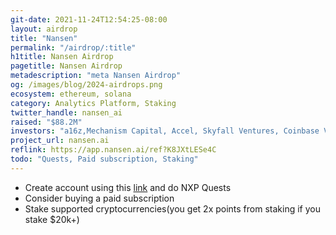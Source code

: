```yaml
---
git-date: 2021-11-24T12:54:25-08:00
layout: airdrop
title: "Nansen"
permalink: "/airdrop/:title"
h1title: Nansen Airdrop
pagetitle: Nansen Airdrop
metadescription: "meta Nansen Airdrop"
og: /images/blog/2024-airdrops.png
ecosystem: ethereum, solana
category: Analytics Platform, Staking
twitter_handle: nansen_ai
raised: "$88.2M"
investors: "a16z,Mechanism Capital, Accel, Skyfall Ventures, Coinbase Ventures, Robot Ventures, Bitscale Capital"
project_url: nansen.ai
reflink: https://app.nansen.ai/ref?K8JXtLESe4C
todo: "Quests, Paid subscription, Staking"
---
```


- Create account using this [link](https://app.nansen.ai/ref?K8JXtLESe4C) and do NXP Quests
- Consider buying a paid subscription
- Stake supported cryptocurrencies(you get 2x points from staking if you stake \$20k+)
